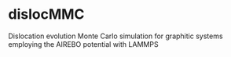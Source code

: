 # dislocMMC
Dislocation evolution Monte Carlo simulation for graphitic systems employing the AIREBO potential with LAMMPS
